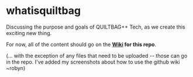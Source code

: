 whatisquiltbag
==============

Discussing the purpose and goals of QUILTBAG++ Tech, as we create this exciting new thing. 

For now, all of the content should go on the **[Wiki](https://github.com/quiltbagtech/whatisquiltbag/wiki) for this repo**.

(... with the exception of any files that need to be uploaded -- those can go in the repo. I've added my screenshots about how to use the github wiki  ~robyn)
